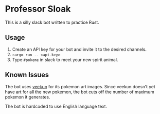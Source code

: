Professor Sloak
===============

This is a silly slack bot written to practice Rust.


Usage
-----

 1. Create an API key for your bot and invite it to the desired channels.
 2. `cargo run -- <api-key>`
 3. Type `#pokeme` in slack to meet your new spirit animal.

Known Issues
------------

The bot uses [veekun](http://veekun.com) for its pokemon art images.
Since veekun doesn't yet have art for all the new pokemon, the bot
cuts off the number of maximum pokemon it generates.

The bot is hardcoded to use English language text.
